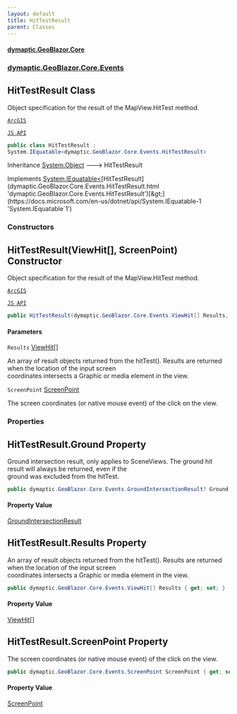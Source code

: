 ```yaml
---
layout: default
title: HitTestResult
parent: Classes
---
```

#### [dymaptic.GeoBlazor.Core](index.html 'index')
### [dymaptic.GeoBlazor.Core.Events](index.html#dymaptic.GeoBlazor.Core.Events 'dymaptic.GeoBlazor.Core.Events')

## HitTestResult Class

Object specification for the result of the MapView.HitTest method.  
<a target="_blank" href="https://developers.arcgis.com/javascript/latest/api-reference/esri-views-MapView.html#HitTestResult">  
    ArcGIS  
    JS API  
</a>

```csharp
public class HitTestResult :
System.IEquatable<dymaptic.GeoBlazor.Core.Events.HitTestResult>
```

Inheritance [System.Object](https://docs.microsoft.com/en-us/dotnet/api/System.Object 'System.Object') &#129106; HitTestResult

Implements [System.IEquatable&lt;](https://docs.microsoft.com/en-us/dotnet/api/System.IEquatable-1 'System.IEquatable`1')[HitTestResult](dymaptic.GeoBlazor.Core.Events.HitTestResult.html 'dymaptic.GeoBlazor.Core.Events.HitTestResult')[&gt;](https://docs.microsoft.com/en-us/dotnet/api/System.IEquatable-1 'System.IEquatable`1')
### Constructors

<a name='dymaptic.GeoBlazor.Core.Events.HitTestResult.HitTestResult(dymaptic.GeoBlazor.Core.Events.ViewHit[],dymaptic.GeoBlazor.Core.Events.ScreenPoint)'></a>

## HitTestResult(ViewHit[], ScreenPoint) Constructor

Object specification for the result of the MapView.HitTest method.  
<a target="_blank" href="https://developers.arcgis.com/javascript/latest/api-reference/esri-views-MapView.html#HitTestResult">  
    ArcGIS  
    JS API  
</a>

```csharp
public HitTestResult(dymaptic.GeoBlazor.Core.Events.ViewHit[] Results, dymaptic.GeoBlazor.Core.Events.ScreenPoint ScreenPoint);
```
#### Parameters

<a name='dymaptic.GeoBlazor.Core.Events.HitTestResult.HitTestResult(dymaptic.GeoBlazor.Core.Events.ViewHit[],dymaptic.GeoBlazor.Core.Events.ScreenPoint).Results'></a>

`Results` [ViewHit](dymaptic.GeoBlazor.Core.Events.ViewHit.html 'dymaptic.GeoBlazor.Core.Events.ViewHit')[[]](https://docs.microsoft.com/en-us/dotnet/api/System.Array 'System.Array')

An array of result objects returned from the hitTest(). Results are returned when the location of the input screen  
coordinates intersects a Graphic or media element in the view.

<a name='dymaptic.GeoBlazor.Core.Events.HitTestResult.HitTestResult(dymaptic.GeoBlazor.Core.Events.ViewHit[],dymaptic.GeoBlazor.Core.Events.ScreenPoint).ScreenPoint'></a>

`ScreenPoint` [ScreenPoint](dymaptic.GeoBlazor.Core.Events.ScreenPoint.html 'dymaptic.GeoBlazor.Core.Events.ScreenPoint')

The screen coordinates (or native mouse event) of the click on the view.
### Properties

<a name='dymaptic.GeoBlazor.Core.Events.HitTestResult.Ground'></a>

## HitTestResult.Ground Property

Ground intersection result, only applies to SceneViews. The ground hit result will always be returned, even if the  
ground was excluded from the hitTest.

```csharp
public dymaptic.GeoBlazor.Core.Events.GroundIntersectionResult? Ground { get; set; }
```

#### Property Value
[GroundIntersectionResult](dymaptic.GeoBlazor.Core.Events.GroundIntersectionResult.html 'dymaptic.GeoBlazor.Core.Events.GroundIntersectionResult')

<a name='dymaptic.GeoBlazor.Core.Events.HitTestResult.Results'></a>

## HitTestResult.Results Property

An array of result objects returned from the hitTest(). Results are returned when the location of the input screen  
coordinates intersects a Graphic or media element in the view.

```csharp
public dymaptic.GeoBlazor.Core.Events.ViewHit[] Results { get; set; }
```

#### Property Value
[ViewHit](dymaptic.GeoBlazor.Core.Events.ViewHit.html 'dymaptic.GeoBlazor.Core.Events.ViewHit')[[]](https://docs.microsoft.com/en-us/dotnet/api/System.Array 'System.Array')

<a name='dymaptic.GeoBlazor.Core.Events.HitTestResult.ScreenPoint'></a>

## HitTestResult.ScreenPoint Property

The screen coordinates (or native mouse event) of the click on the view.

```csharp
public dymaptic.GeoBlazor.Core.Events.ScreenPoint ScreenPoint { get; set; }
```

#### Property Value
[ScreenPoint](dymaptic.GeoBlazor.Core.Events.ScreenPoint.html 'dymaptic.GeoBlazor.Core.Events.ScreenPoint')
